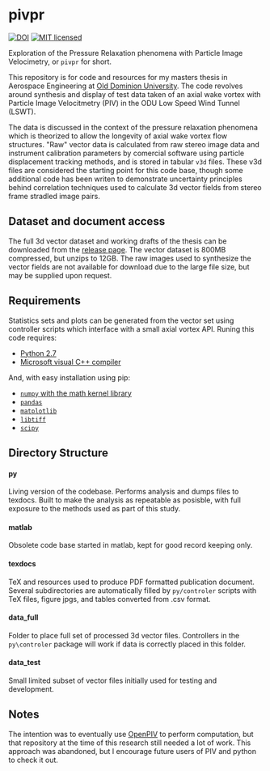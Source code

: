 # pivpr

[![DOI](https://zenodo.org/badge/16003/Jwely/pivpr.svg)](https://zenodo.org/badge/latestdoi/16003/Jwely/pivpr)
[![MIT licensed](https://img.shields.io/badge/license-MIT-blue.svg)](https://raw.githubusercontent.com/Jwely/pivpr/master/LICENSE.md)

Exploration of the Pressure Relaxation phenomena with Particle Image Velocimetry, or `pivpr` for short. 

This repository is for code and resources for my masters thesis in Aerospace Engineering at [Old Dominion University](https://www.odu.edu/mae). The code revolves around synthesis and display of test data taken of an axial wake vortex with Particle Image Velocitmetry (PIV) in the ODU Low Speed Wind Tunnel (LSWT).

The data is discussed in the context of the pressure relaxation phenomena which is theorized to allow the longevity of axial wake vortex flow structures. "Raw" vector data is calculated from raw stereo image data and instrument calibration parameters by comercial software using particle displacement tracking methods, and is stored in tabular `v3d` files. These v3d files are considered the starting point for this code base, though some additional code has been writen to demonstrate uncertainty principles behind correlation techniques used to calculate 3d vector fields from stereo frame stradled image pairs.

## Dataset and document access
The full 3d vector dataset and working drafts of the thesis can be downloaded from the [release page](https://github.com/Jwely/pivpr/releases). The vector dataset is 800MB compressed, but unzips to 12GB. The raw images used to synthesize the vector fields are not available for download due to the large file size, but may be supplied upon request.

## Requirements
Statistics sets and plots can be generated from the vector set using controller scripts which interface with a small axial vortex API. Runing this code requires:
 * [Python 2.7](https://www.python.org/downloads/)
 * [Microsoft visual C++ compiler](https://www.microsoft.com/en-us/download/details.aspx?id=44266)

And, with easy installation using pip:
 * [`numpy` with the math kernel library](http://www.lfd.uci.edu/~gohlke/pythonlibs/#numpy)
 * [`pandas`](http://www.lfd.uci.edu/~gohlke/pythonlibs/#pandas)
 * [`matplotlib`](http://www.lfd.uci.edu/~gohlke/pythonlibs/#matplotlib)
 * [`libtiff`](http://www.lfd.uci.edu/~gohlke/pythonlibs/#pylibtiff)
 * [`scipy`](http://www.lfd.uci.edu/~gohlke/pythonlibs/#scipy)

## Directory Structure
#### py
Living version of the codebase. Performs analysis and dumps files to texdocs. Built to make the analysis as repeatable as posisble, with full exposure to the methods used as part of this study.
#### matlab
Obsolete code base started in matlab, kept for good record keeping only.
#### texdocs
TeX and resources used to produce PDF formatted publication document. Several subdirectories are automatically filled by `py/controler` scripts with TeX files, figure jpgs, and tables converted from .csv format.
#### data_full
Folder to place full set of processed 3d vector files. Controllers in the `py\controler` package will work if data is correctly placed in this folder.
#### data_test
Small limited subset of vector files initially used for testing and development.

## Notes
The intention was to eventually use [OpenPIV](https://github.com/OpenPIV/openpiv-python) to perform computation, but that repository at the time of this research still needed a lot of work. This approach was abandoned, but I encourage future users of PIV and python to check it out.
